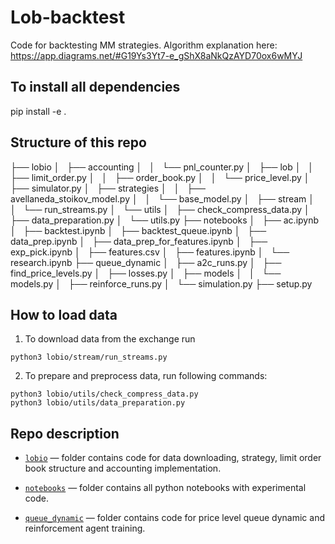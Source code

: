 # Lob-backtest

Code for backtesting MM strategies. Algorithm explanation here: https://app.diagrams.net/#G19Ys3Yt7-e_gShX8aNkQzAYD70ox6wMYJ

## To install all dependencies

pip install -e .

## Structure of this repo

├── lobio
│   ├── accounting
│   │   └── pnl_counter.py
│   ├── lob
│   │   ├── limit_order.py
│   │   ├── order_book.py
│   │   └── price_level.py
│   ├── simulator.py
│   ├── strategies
│   │   ├── avellaneda_stoikov_model.py
│   │   └── base_model.py
│   ├── stream
│   │   └── run_streams.py
│   └── utils
│       ├── check_compress_data.py
│       ├── data_preparation.py
│       └── utils.py
├── notebooks
│   ├── ac.ipynb
│   ├── backtest.ipynb
│   ├── backtest_queue.ipynb
│   ├── data_prep.ipynb
│   ├── data_prep_for_features.ipynb
│   ├── exp_pick.ipynb
│   ├── features.csv
│   ├── features.ipynb
│   └── research.ipynb
├── queue_dynamic
│   ├── a2c_runs.py
│   ├── find_price_levels.py
│   ├── losses.py
│   ├── models
│   │   └── models.py
│   ├── reinforce_runs.py
│   └── simulation.py
├── setup.py

## How to load data

1) To download data from the exchange run 
```
python3 lobio/stream/run_streams.py
```

2) To prepare and preprocess data, run following commands:
```
python3 lobio/utils/check_compress_data.py
python3 lobio/utils/data_preparation.py
```
## Repo description

* [`lobio`](lobio) — folder contains code for data downloading, strategy, limit order book structure and accounting implementation. 

* [`notebooks`](notebooks) — folder contains all python notebooks with experimental code.

* [`queue_dynamic`](queue_dynamic) — folder contains code for price level queue dynamic and reinforcement agent training.

